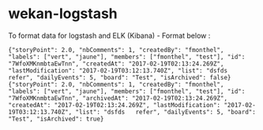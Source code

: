 # wekan-logstash

To format data for logstash and ELK (Kibana) - Format below :

    {"storyPoint": 2.0, "nbComments": 1, "createdBy": "fmonthel", "labels": ["vert", "jaune"], "members": ["fmonthel", "test"], "id": "7WfoXMKnmbtaEwTnn", "createdAt": "2017-02-19T02:13:24.269Z", "lastModification": "2017-02-19T03:12:13.740Z", "list": "dsfds   refer", "dailyEvents": 5, "board": "Test", "isArchived": false}
    {"storyPoint": 2.0, "nbComments": 1, "createdBy": "fmonthel", "labels": ["vert", "jaune"], "members": ["fmonthel", "test"], "id": "7WfoXMKnmbtaEwTnn", "archivedAt": "2017-02-19T02:13:24.269Z", "createdAt": "2017-02-19T02:13:24.269Z", "lastModification": "2017-02-19T03:12:13.740Z", "list": "dsfds   refer", "dailyEvents": 5, "board": "Test", "isArchived": true}
